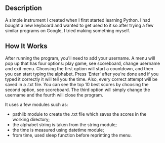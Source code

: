 ## Description
A simple instrument I created when I first started learning Python. I had bought a new keyboard and wanted to get used to it so after trying a few similar programs on Google, I tried making something myself.

## How It Works
After running the program, you'll need to add your username. A menu will pop up that has four options: play game, see scoreboard, change username and exit menu. Choosing the first option will start a countdown, and then you can start typing the alphabet. Press 'Enter' after you're done and if you typed it correctly it will tell you the time. Also, every correct attempt will be saved in a .txt file. You can see the top 10 best scores by choosing the second option, see scoreboard. The third option will simply change the username and the fourth will close the program.

It uses a few modules such as: 
  * pathlib module to create the .txt file which saves the scores in the working directory;
  * the alphabet string is taken from the string module;
  * the time is measured using datetime module;
  * from time, used sleep function before reprinting the menu.
